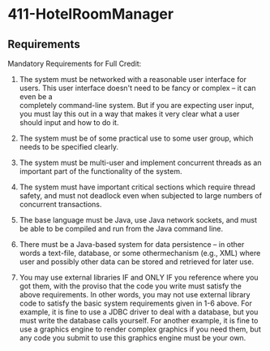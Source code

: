 # 411-HotelRoomManager

Requirements
---------------------------
Mandatory Requirements for Full Credit:<br>
1. The system must be networked with a reasonable user interface for users. This user interface doesn't need to be fancy or complex – it can even be a <br>completely command-line system. But if you are expecting user input, you must lay this out in a way that makes it very clear what a user should input and how to do it.

2. The system must be of some practical use to some user group, which needs to be specified clearly.<br>

3. The system must be multi-user and implement concurrent threads as an important part of the functionality of the system.<br>

4. The system must have important critical sections which require thread safety, and must not deadlock even when subjected to large numbers of concurrent transactions.<br>

5. The base language must be Java, use Java network sockets, and must be able to be compiled and run from the Java command line.<br>

6. There must be a Java-based system for data persistence – in other words a text-file, database, or some othermechanism (e.g., XML) where user and possibly other data can be stored and retrieved for later use.<br>

7. You may use external libraries IF and ONLY IF you reference where you got them, with the proviso that the code you write must satisfy the above requirements. In other words, you may not use external library code to satisfy the basic system requirements given in 1-6 above. For example, it is fine to use a JDBC driver to deal with a database, but you must write the database calls yourself. For another example, it is fine to use a graphics engine to render complex graphics if you need them, but any code you submit to use this graphics engine must be your own.<br>
